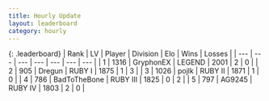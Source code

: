```yaml
---
title: Hourly Update
layout: leaderboard
category: hourly
---
```


{: .leaderboard}
| Rank | LV | Player | Division | Elo | Wins | Losses |
| --- | --- | --- | --- | --- | --- | --- |
| <span data-change="0">1</span> | 1316 | <span title="ID: 315148">GryphonEX</span> | LEGEND | <span data-change="-370">2001</span> | <span data-change="-413">2</span> | <span data-change="-134">0</span> |
| <span data-change="2">2</span> | 905 | <span title="ID: 337810">Dregun</span> | RUBY I | <span data-change="-371">1875</span> | <span data-change="-224">1</span> | <span data-change="-77">3</span> |
| <span data-change="5">3</span> | 1026 | <span title="ID: 4783">pojlk</span> | RUBY II | <span data-change="-329">1871</span> | <span data-change="-94">1</span> | <span data-change="-41">0</span> |
| <span data-change="9">4</span> | 786 | <span title="ID: 391169">BadToTheBone</span> | RUBY III | <span data-change="-331">1825</span> | <span data-change="-129">0</span> | <span data-change="-90">2</span> |
| <span data-change="23">5</span> | 797 | <span title="ID: 433216">AG9245</span> | RUBY IV | <span data-change="-259">1803</span> | <span data-change="-163">2</span> | <span data-change="-116">0</span> |
